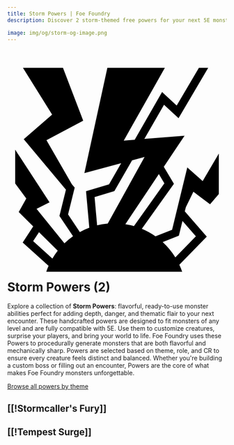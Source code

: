 ```yaml
---
title: Storm Powers | Foe Foundry
description: Discover 2 storm-themed free powers for your next 5E monster.

image: img/og/storm-og-image.png
---
```


# <span class="inline-icon" aria-hidden="true"><svg xmlns="http://www.w3.org/2000/svg" viewBox="0 0 512 512"><path d="m36.482 18.307 68.088 108.87-66.244 57.555 98.518 117.485-15.184 61.19 31.707 47.357a168.015 168.015 0 0 0-20.04 16.463L68.268 346.8l30.278-15.138-80.19-122.713v78.92l25.94 34.96-17.662 31.54 33.834 33.485-24.6 37.483 60.45 54.406a168.089 168.089 0 0 0-5.415 13.604h317.196a167.987 167.987 0 0 0-6.604-16.213l64.03-65.492-51.272-58.762 2.412-9.872 17.65-35.838 38.887 29.164 20.445-24.053v-94.176l-37.71 64.083-35.904-31.76-35.458 145.218-38.77 15.212a166.759 166.759 0 0 0-31.857-17.488l74.93-104.864-23.672-39.678 48.473-72.346-93.783 7.504 45.834-79.63 33.914 31.183 69.215-117.233h-21.7l-51.866 87.843-34.108-31.36-63.893 111.005-25.52 2.043 95.906-169.53h-134.18l-53.642 245.225 85.873-22.902-28.32 49.206-53.696 15.998 7.63 85.092a166.382 166.382 0 0 0-22.07 10l-27.48-41.043 15.48-62.39-6.643-7.925-59.22-102.59 85.745-45.503-47.238-123.168H36.482zm283.875 207.755-86 155.25c-8.45.748-16.718 2.11-24.752 4.057l-5.916-65.99 46.195-13.763 41.314-71.78 29.157-7.774zm33.332 39.946 12.873 21.576-71.024 99.395a167.34 167.34 0 0 0-19.99-4.347l78.14-116.625zm55.14 109.084 31.264 35.83-47.92 49.014a168.238 168.238 0 0 0-29.55-35.602l37.804-14.834 8.402-34.408zM74.018 401.268l43.662 43.212a168.316 168.316 0 0 0-12.46 18.13l-44.927-40.43 13.725-20.912z"/></svg></span> Storm Powers (2)

Explore a collection of **Storm Powers**: flavorful, ready-to-use monster abilities perfect for adding depth, danger, and thematic flair to your next encounter. These handcrafted powers are designed to fit monsters of any level and are fully compatible with 5E. Use them to customize creatures, surprise your players, and bring your world to life. Foe Foundry uses these Powers to procedurally generate monsters that are both flavorful and mechanically sharp. Powers are selected based on theme, role, and CR to ensure every creature feels distinct and balanced. Whether you're building a custom boss or filling out an encounter, Powers are the core of what makes Foe Foundry monsters unforgettable.  

  
[Browse all powers by theme](all.md)

[[!Stormcaller's Fury]]
---

[[!Tempest Surge]]
---
